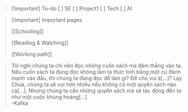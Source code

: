 > [!important] To-do
> [ ] SE
> [ ] Project1
> [ ] Tech
> [ ] AI 



> [!important]  Important pages
> 
> [[Schooling]]
> 
> [[Reading & Watching]]
> 
> [[Working path]]


> Tôi nghĩ chúng ta chỉ nên đọc những cuốn sách mà đâm thẳng vào ta. Nếu cuốn sách ta đang đọc không làm ta thức tỉnh bằng một cú đánh mạnh vào đầu, thì chúng ta đang đọc để làm gì? Để cho vui à[…]? Lạy Chúa, chúng ta sẽ vui hơn nhiều nếu không có một quyển sách nào cả[…]. Nhưng chúng ta cần những quyển sách mà sẽ tác động đến ta như một cuộc khủng hoảng[…]  
> -Kafka